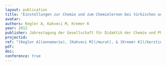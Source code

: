 ```yaml
---
layout: publication
title: "Einstellungen zur Chemie und zum Chemielernen bei türkischen und deutschen Jugendlichen"
avatar:
authors: Kegler A, Kahveci M, Kremer K
year: 2012
publisher: Jahrestagung der Gesellschaft für Didaktik der Chemie und Physik (GDCP)
projectid:
ref: "[Kegler A](annemarie), [Kahveci M](/murat), & [Kremer K](/kerstin). (2012). _Einstellungen zur Chemie und zum Chemielernen bei türkischen und deutschen Jugendlichen_. Paper presented at the Jahrestagung der Gesellschaft für Didaktik der Chemie und Physik (GDCP). [Poster]. Leibniz- Universität, Hannover, Germany. September 17 - 20, 2012."
pdf:
doi:
conference: true
---
```

